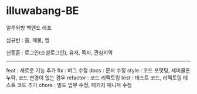 # illuwabang-BE
일루와방 백엔드 레포


심규빈 : 홈, 매물, 찜

신동훈 : 로그인(소셜로그인), 유저, 쪽지, 관심지역

---
feat : 새로운 기능 추가
fix : 버그 수정
docs : 문서 수정
style : 코드 포맷팅, 세미콜론 누락, 코드 변경이 없는 경우
refactor : 코드 리펙토링
test : 테스트 코드, 리펙토링 테스트 코드 추가
chore : 빌드 업무 수정, 패키지 매니저 수정
